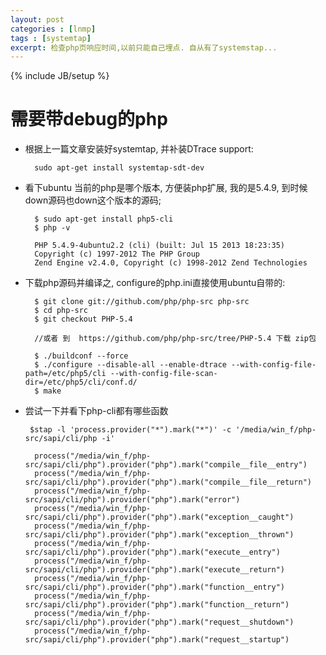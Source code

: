 ```yaml
---
layout: post
categories : [lnmp]
tags : [systemtap]
excerpt: 检查php页响应时间,以前只能自己埋点. 自从有了systemstap...
---
```

{% include JB/setup %}

需要带debug的php
====

* 根据上一篇文章安装好systemtap, 并补装DTrace support:

        sudo apt-get install systemtap-sdt-dev

* 看下ubuntu 当前的php是哪个版本, 方便装php扩展, 我的是5.4.9, 到时候down源码也down这个版本的源码;

        $ sudo apt-get install php5-cli
        $ php -v

        PHP 5.4.9-4ubuntu2.2 (cli) (built: Jul 15 2013 18:23:35)
        Copyright (c) 1997-2012 The PHP Group
        Zend Engine v2.4.0, Copyright (c) 1998-2012 Zend Technologies

* 下载php源码并编译之, configure的php.ini直接使用ubuntu自带的:

        $ git clone git://github.com/php/php-src php-src
        $ cd php-src
        $ git checkout PHP-5.4

        //或者 到  https://github.com/php/php-src/tree/PHP-5.4 下载 zip包

        $ ./buildconf --force
        $ ./configure --disable-all --enable-dtrace --with-config-file-path=/etc/php5/cli --with-config-file-scan-dir=/etc/php5/cli/conf.d/
        $ make

*  尝试一下并看下php-cli都有哪些函数

        $stap -l 'process.provider("*").mark("*")' -c '/media/win_f/php-src/sapi/cli/php -i'

         process("/media/win_f/php-src/sapi/cli/php").provider("php").mark("compile__file__entry")
         process("/media/win_f/php-src/sapi/cli/php").provider("php").mark("compile__file__return")
         process("/media/win_f/php-src/sapi/cli/php").provider("php").mark("error")
         process("/media/win_f/php-src/sapi/cli/php").provider("php").mark("exception__caught")
         process("/media/win_f/php-src/sapi/cli/php").provider("php").mark("exception__thrown")
         process("/media/win_f/php-src/sapi/cli/php").provider("php").mark("execute__entry")
         process("/media/win_f/php-src/sapi/cli/php").provider("php").mark("execute__return")
         process("/media/win_f/php-src/sapi/cli/php").provider("php").mark("function__entry")
         process("/media/win_f/php-src/sapi/cli/php").provider("php").mark("function__return")
         process("/media/win_f/php-src/sapi/cli/php").provider("php").mark("request__shutdown")
         process("/media/win_f/php-src/sapi/cli/php").provider("php").mark("request__startup")



